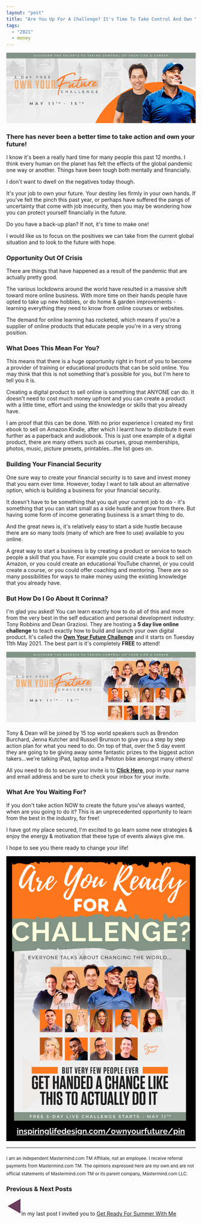 ```yaml
---
layout: "post"
title: "Are You Up For A Challenge? It's Time To Take Control And Own Your Future!"
tags:
  - "2021"
  - money
---
```


<center>
    <img src='/i/2021/oyfc/oyfc-header.png' alt='Own Your Future Challenge header image'>
</center>

### There has never been a better time to take action and own your future!
I know it's been a really hard time for many people this past 12 months. I think every human on the planet has felt the effects of the global pandemic one way or another. Things have been tough both mentally and financially.

I don't want to dwell on the negatives today though.

It's your job to own your future. Your destiny lies firmly in your own hands. If you've felt the pinch this past year, or perhaps have suffered the pangs of uncertainty that come with job insecurity, then you may be wondering how you can protect yourself financially in the future.

Do you have a back-up plan? If not, it's time to make one!

I would like us to focus on the positives we can take from the current global situation and to look to the future with hope.

### Opportunity Out Of Crisis
There are things that have happened as a result of the pandemic that are actually pretty good.

The various lockdowns around the world have resulted in a massive shift toward more online business. With more time on their hands people have opted to take up new hobbies, or do home & garden improvements - learning everything they need to know from online courses or websites.

The demand for online learning has rocketed, which means if you're a supplier of online products that educate people you're in a very strong position.

### What Does This Mean For You?
This means that there is a huge opportunity right in front of you to become a provider of training or educational products that can be sold online.
You may think that this is not something that's possible for you, but I'm here to tell you it is.

Creating a digital product to sell online is something that ANYONE can do. It doesn't need to cost much money upfront and you can create a product with a little time, effort and using the knowledge or skills that you already have.

I am proof that this can be done. With no prior experience I created my first ebook to sell on Amazon Kindle, after which I learnt how to distribute it even further as a paperback and audiobook. This is just one example of a digital product, there are many others such as courses, group memberships, photos, music, picture presets, printables...the list goes on.

### Building Your Financial Security
One sure way to create your financial security is to save and invest money that you earn over time. However, today I want to talk about an alternative option, which is building a business for your financial security.

It doesn't have to be something that you quit your current job to do - it's something that you can start small as a side hustle and grow from there. But having some form of income generating business is a smart thing to do.

And the great news is, it's relatively easy to start a side hustle because there are so many tools (many of which are free to use) available to you online.

A great way to start a business is by creating a product or service to teach people a skill that you have. For example you could create a book to sell on Amazon, or you could create an educational YouTube channel, or you could create a course, or you could offer coaching and mentoring. There are so many possibilities for ways to make money using the existing knowledge that you already have.

### But How Do I Go About It Corinna?
I'm glad you asked! You can learn exactly how to do all of this and more from the very best in the self education and personal development industry: Tony Robbins and Dean Graziosi. They are hosting a <b>5 day live online challenge</b> to teach exactly how to build and launch your own digital product. It's called the <b><a href="https://ownyourfuturechallenge.com/freechallenge?source=optinposts&a=1899">Own Your Future Challenge</a></b> and it starts on Tuesday 11th May 2021. The best part is it's completely <b>FREE</b> to attend!

<center>
    <a href="https://ownyourfuturechallenge.com/freechallenge?source=optinposts&a=1899"><img src='/i/2021/oyfc/oyfc-banner.png' alt='Own Your Future Challenge speakers image'></a>
</center>

<br />
Tony & Dean will be joined by 15 top world speakers such as Brendon Burchard, Jenna Kutcher and Russell Brunson to give you a step by step action plan for what you need to do. On top of that, over the 5 day event they are going to be giving away some fantastic prizes to the biggest action takers...we're talking iPad, laptop and a Peloton bike amongst many others!

All you need to do to secure your invite is to <a href="https://ownyourfuturechallenge.com/freechallenge?source=optinposts&a=1899"><b>Click Here</b></a>, pop in your name and email address and be sure to check your inbox for your invite.

### What Are You Waiting For?
If you don't take action NOW to create the future you've always wanted, when are you going to do it? This is an unprecedented opportunity to learn from the best in the industry, for free!

I have got my place secured, I'm excited to go learn some new strategies & enjoy the energy & motivation that these type of events always give me.

I hope to see you there ready to change your life!


<!-- Pinterest image -->
![Own Your Future Challenge pinterest image](/i/2021/oyfc/oyfc-pin.png)

***

<sub>I am an independent Mastermind.com TM Affiliate, not an employee. I receive referral payments from Mastermind.com TM. The opinions expressed here are my own and are not official statements of Mastermind.com TM or its parent company, Mastermind.com LLC.</sub>

### Previous & Next Posts

<a href="/posts/sunny-days-are-coming-get-fit-with-me-in-this-sizzling-summer-countdown.html" style="float: left"><img src='/i/backward.png' alt='backward arrow for previous post' /></a> &nbsp;
<!-- <a href="/posts/january-2019-income-report.html" style="float: right"><img src='/i/forward.png' alt='forward arrow for next post' /></a> -->
In my last post I invited you to [Get Ready For Summer With Me](/posts/sunny-days-are-coming-get-fit-with-me-in-this-sizzling-summer-countdown.html)<br>
<!-- &nbsp;&nbsp;Find out how much [Income & Profit I made from my side hustles in January](/posts/january-2019-income-report.html) -->
<br>
